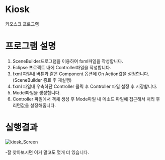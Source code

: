 # Kiosk
키오스크 프로그램

# 프로그램 설명

1. SceneBuilder프로그램을 이용하여  fxml파일을 작성합니다.
2. Eclipse 프로젝트 내에 Controller파일을 작성합니다.
3. fxml 파일내 버튼과 같은 Component 옵션에 On Action값을 설정합니다. (SceneBuilder 종료 후 재실행)
4. fxml 파일내 우측하단 Controller 클릭 후 Controller 파일 설정 후 저장합니다.
5. Model파일을 생성합니다. 
6. Controller 파일에서 객체 생성 후 Mode파일 내 메소드 파일에 접근해서 처리 후 리턴값을 설정해줍니다.

# 실행결과

![kiosk_Screen](https://user-images.githubusercontent.com/93318468/139366277-d7e9e122-3b3e-4942-b018-c97b836d7276.jpg)

-잘 찾아보시면 이거 말고도 몇개 더 있습니다.
